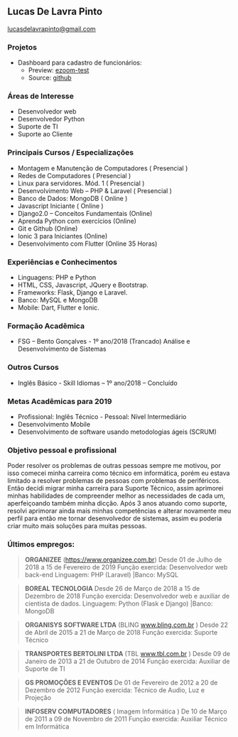 ## Lucas De Lavra Pinto

lucasdelavrapinto@gmail.com

### Projetos
- Dashboard para cadastro de funcionários:
  - Preview: [ezoom-test](http://lucasdev-test-ezoom.epizy.com)
  - Source: [github](https://github.com/lucasdelavrapinto/ezoom-dev-test)

### Áreas de Interesse

- Desenvolvedor web
- Desenvolvedor Python
- Suporte de TI
- Suporte ao Cliente

### Principais Cursos / Especializações

- Montagem e Manutenção de Computadores ( Presencial )
- Redes de Computadores ( Presencial )
- Linux para servidores. Mód. 1 ( Presencial )
- Desenvolvimento Web – PHP & Laravel ( Presencial )
- Banco de Dados: MongoDB ( Online )
- Javascript Iniciante ( Online )
- Django2.0 – Conceitos Fundamentais (Online)
- Aprenda Python com exercícios (Online)
- Git e Github (Online)
- Ionic 3 para Iniciantes (Online)
- Desenvolvimento com Flutter (Online 35 Horas)

### Experiências e Conhecimentos

- Linguagens: PHP e Python
- HTML, CSS, Javascript, JQuery e Bootstrap.
- Frameworks: Flask, Django e Laravel.
- Banco: MySQL e MongoDB
- Mobile: Dart, Flutter e Ionic.

### Formação Acadêmica

- FSG – Bento Gonçalves - 1º ano/2018 (Trancado)
  Análise e Desenvolvimento de Sistemas

### Outros Cursos

- Inglês Básico - Skill Idiomas – 1º ano/2018 – Concluído

### Metas Acadêmicas para 2019

- Profissional: Inglês Técnico - Pessoal: Nível Intermediário
- Desenvolvimento Mobile
- Desenvolvimento de software usando metodologias ágeis (SCRUM)


### Objetivo pessoal e profissional

Poder resolver os problemas de outras pessoas sempre me motivou, por isso comecei minha carreira como técnico em informática, porém eu estava limitado a resolver problemas de pessoas com problemas de periféricos.
Então decidi migrar minha carreira para Suporte Técnico, assim aprimorei minhas habilidades de compreender melhor as necessidades de cada um, aperfeiçoando também minha dicção.
Após 3 anos atuando como suporte, resolvi aprimorar ainda mais minhas competências e alterar novamente meu perfil para então me tornar desenvolvedor de sistemas, assim eu poderia criar muito mais soluções para muitas pessoas.


### Últimos empregos:

> **ORGANIZEE** (https://www.organizee.com.br)
> Desde 01 de Julho de 2018 a 15 de Fevereiro de 2019
> Função exercida: Desenvolvedor web back-end
> Linguagem: PHP (Laravel) |Banco: MySQL

> **BOREAL TECNOLOGIA**
> Desde 26 de Março de 2018 a 15 de Dezembro de 2018
> Função exercida: Desenvolvedor web e auxiliar de cientista de dados.
> Linguagem: Python (Flask e Django) |Banco: MongoDB

> **ORGANISYS SOFTWARE LTDA** (BLING www.bling.com.br )
> Desde 22 de Abril de 2015 a 21 de Março de 2018
> Função exercida: Suporte Técnico

> **TRANSPORTES BERTOLINI LTDA** (TBL www.tbl.com.br )
> Desde 09 de Janeiro de 2013 a 21 de Outubro de 2014
> Função exercida: Auxiliar de Suporte de TI

> **GS PROMOÇÕES E EVENTOS**
> De 01 de Fevereiro de 2012 a 20 de Dezembro de 2012
> Função exercida: Técnico de Audio, Luz e Projeção

> **INFOSERV COMPUTADORES** ( Imagem Informática )
> De 10 de Março de 2011 a 09 de Novembro de 2011
> Função exercida: Auxiliar Técnico em Informática
